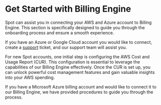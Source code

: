 # Get Started with Billing Engine 

Spot can assist you in connecting your AWS and Azure account to Billing Engine. This section is specifically designed to guide you through the onboarding process and ensure a smooth experience. 

If you have an Azure or Google Cloud account you would like to connect, create a [support](https://spot.io/support/) ticket, and our support team will assist you. 

For new Spot accounts, one initial step is configuring the AWS Cost and Usage Report (CUR). This configuration is essential to leverage the capabilities of our Billing Engine effectively. Once the CUR is set up, you can unlock powerful cost management features and gain valuable insights into your AWS spending. 

If you have a Microsoft Azure billing account and would like to connect it to our Billing Engine, we have provided procedures to guide you through the process.  
